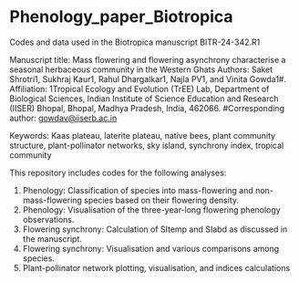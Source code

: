# Phenology_paper_Biotropica
Codes and data used in the Biotropica manuscript BITR-24-342.R1

Manuscript title: Mass flowering and flowering asynchrony characterise a seasonal herbaceous community in the Western Ghats
Authors: Saket Shrotri1, Sukhraj Kaur1, Rahul Dhargalkar1, Najla PV1, and Vinita Gowda1#.
Affiliation: 1Tropical Ecology and Evolution (TrEE) Lab, Department of Biological Sciences, Indian Institute of Science Education and Research (IISER) Bhopal, Bhopal, Madhya Pradesh, India, 462066.
#Corresponding author: gowdav@iiserb.ac.in

Keywords: Kaas plateau, laterite plateau, native bees, plant community structure, plant-pollinator networks, sky island, synchrony index, tropical community

This repository includes codes for the following analyses:
1. Phenology: Classification of species into mass-flowering and non-mass-flowering species based on their flowering density.
2. Phenology: Visualisation of the three-year-long flowering phenology observations.
3. Flowering synchrony: Calculation of SItemp and SIabd as discussed in the manuscript.
4. Flowering synchrony: Visualisation and various comparisons among species.
5. Plant-pollinator network plotting, visualisation, and indices calculations  
